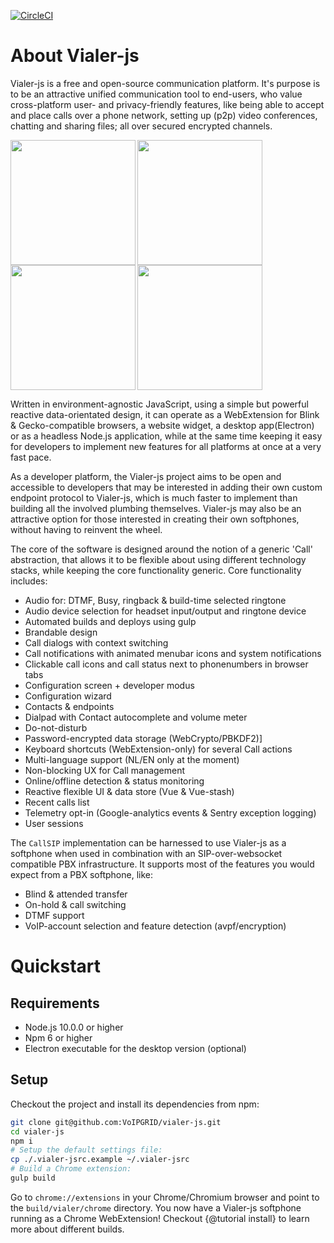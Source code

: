[![CircleCI](https://circleci.com/gh/vialer/vialer-js/tree/develop.svg?style=svg)](https://circleci.com/gh/vialer/vialer-js/tree/develop)

# About Vialer-js
Vialer-js is a free and open-source communication platform.
It's purpose is to be an attractive unified communication tool to end-users,
who value cross-platform user- and privacy-friendly features, like being able
to accept and place calls over a phone network, setting up (p2p) video
conferences, chatting and sharing files; all over secured encrypted channels.

<img align="left" src="https://vialer-js.io/screenshot-1.png" height="200">
<img align="left" src="https://vialer-js.io/screenshot-2.png" height="200">
<img align="left" src="https://vialer-js.io/screenshot-3.png" height="200">
<img src="https://vialer-js.io/screenshot-4.png" height="200">

Written in environment-agnostic JavaScript, using a simple but powerful reactive
data-orientated design, it can operate as a WebExtension for Blink &
Gecko-compatible browsers, a website widget, a desktop app(Electron)
or as a headless Node.js application, while at the same time keeping it easy
for developers to implement new features for all platforms at once at a very
fast pace.

As a developer platform, the Vialer-js project aims to be open and accessible
to developers that may be interested in adding their own custom endpoint
protocol to Vialer-js, which is much faster to implement than building all
the involved plumbing themselves. Vialer-js may also be an attractive option
for those interested in creating their own softphones, without having to
reinvent the wheel.

The core of the software is designed around the notion of a generic 'Call'
abstraction, that allows it to be flexible about using different technology
stacks, while keeping the core functionality generic. Core functionality
includes:

* Audio for: DTMF, Busy, ringback & build-time selected ringtone
* Audio device selection for headset input/output and ringtone device
* Automated builds and deploys using gulp
* Brandable design
* Call dialogs with context switching
* Call notifications with animated menubar icons and system notifications
* Clickable call icons and call status next to phonenumbers in browser tabs
* Configuration screen + developer modus
* Configuration wizard
* Contacts & endpoints
* Dialpad with Contact autocomplete and volume meter
* Do-not-disturb
* Password-encrypted data storage (WebCrypto/PBKDF2)]
* Keyboard shortcuts (WebExtension-only) for several Call actions
* Multi-language support (NL/EN only at the moment)
* Non-blocking UX for Call management
* Online/offline detection & status monitoring
* Reactive flexible UI & data store (Vue & Vue-stash)
* Recent calls list
* Telemetry opt-in (Google-analytics events & Sentry exception logging)
* User sessions

The `CallSIP` implementation can be harnessed to use Vialer-js as a softphone
when used in combination with an SIP-over-websocket compatible PBX infrastructure.
It supports most of the features you would expect from a PBX softphone, like:
* Blind & attended transfer
* On-hold & call switching
* DTMF support
* VoIP-account selection and feature detection (avpf/encryption)


# Quickstart
## Requirements
* Node.js 10.0.0 or higher
* Npm 6 or higher
* Electron executable for the desktop version (optional)


## Setup
Checkout the project and install its dependencies from npm:
```bash
git clone git@github.com:VoIPGRID/vialer-js.git
cd vialer-js
npm i
# Setup the default settings file:
cp ./.vialer-jsrc.example ~/.vialer-jsrc
# Build a Chrome extension:
gulp build
```

Go to `chrome://extensions` in your Chrome/Chromium browser and point to the
`build/vialer/chrome` directory. You now have a Vialer-js softphone running
as a Chrome WebExtension! Checkout {@tutorial install} to
learn more about different builds.
